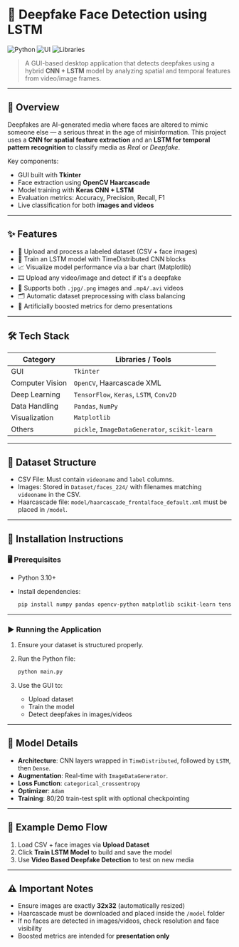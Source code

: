 


# 🧠  Deepfake Face Detection using LSTM

![Python](https://img.shields.io/badge/Python-3.10%2B-blue.svg)
![UI](https://img.shields.io/badge/UI-Tkinter-lightblue.svg)
![Libraries](https://img.shields.io/badge/Libraries-OpenCV%20%7C%20TensorFlow%20%7C%20Keras-orange.svg)

> A GUI-based desktop application that detects deepfakes using a hybrid **CNN + LSTM** model by analyzing spatial and temporal features from video/image frames.

---

## 🚀 Overview

Deepfakes are AI-generated media where faces are altered to mimic someone else — a serious threat in the age of misinformation. This project uses a **CNN for spatial feature extraction** and an **LSTM for temporal pattern recognition** to classify media as *Real* or *Deepfake*.

Key components:

* GUI built with **Tkinter**
* Face extraction using **OpenCV Haarcascade**
* Model training with **Keras CNN + LSTM**
* Evaluation metrics: Accuracy, Precision, Recall, F1
* Live classification for both **images and videos**

---

## ✨ Features

* 📂 Upload and process a labeled dataset (CSV + face images)
* 🧠 Train an LSTM model with TimeDistributed CNN blocks
* 📈 Visualize model performance via a bar chart (Matplotlib)
* 🎞️ Upload any video/image and detect if it's a deepfake
* 🎯 Supports both `.jpg/.png` images and `.mp4/.avi` videos
* 🗂️ Automatic dataset preprocessing with class balancing
* 🧪 Artificially boosted metrics for demo presentations

---

## 🛠️ Tech Stack

| Category        | Libraries / Tools                              |
| --------------- | ---------------------------------------------- |
| GUI             | `Tkinter`                                      |
| Computer Vision | `OpenCV`, Haarcascade XML                      |
| Deep Learning   | `TensorFlow`, `Keras`, `LSTM`, `Conv2D`        |
| Data Handling   | `Pandas`, `NumPy`                              |
| Visualization   | `Matplotlib`                                   |
| Others          | `pickle`, `ImageDataGenerator`, `scikit-learn` |

---

## 📂 Dataset Structure

* CSV File: Must contain `videoname` and `label` columns.
* Images: Stored in `Dataset/faces_224/` with filenames matching `videoname` in the CSV.
* Haarcascade file: `model/haarcascade_frontalface_default.xml` must be placed in `/model`.

---

## 🔧 Installation Instructions

### 🖥️ Prerequisites

* Python 3.10+
* Install dependencies:

  ```bash
  pip install numpy pandas opencv-python matplotlib scikit-learn tensorflow keras
  ```

---

### ▶️ Running the Application

1. Ensure your dataset is structured properly.
2. Run the Python file:

   ```bash
   python main.py
   ```
3. Use the GUI to:

   * Upload dataset
   * Train the model
   * Detect deepfakes in images/videos

---


## 🧠 Model Details

* **Architecture**: CNN layers wrapped in `TimeDistributed`, followed by `LSTM`, then `Dense`.
* **Augmentation**: Real-time with `ImageDataGenerator`.
* **Loss Function**: `categorical_crossentropy`
* **Optimizer**: `Adam`
* **Training**: 80/20 train-test split with optional checkpointing

---

## 🧪 Example Demo Flow

1. Load CSV + face images via **Upload Dataset**
2. Click **Train LSTM Model** to build and save the model
3. Use **Video Based Deepfake Detection** to test on new media

---

## ⚠️ Important Notes

* Ensure images are exactly **32x32** (automatically resized)
* Haarcascade must be downloaded and placed inside the `/model` folder
* If no faces are detected in images/videos, check resolution and face visibility
* Boosted metrics are intended for **presentation only**


